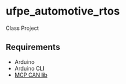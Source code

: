 # ufpe_automotive_rtos
Class Project

## Requirements
 * Arduino
 * Arduino CLI
 * [MCP CAN lib](https://github.com/akafael/MCP_CAN_lib)